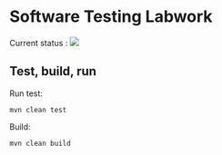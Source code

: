 # Software Testing Labwork

Current status : ![](https://github.com/AppLoidx/SoftwareTestingLabWork/actions/workflows/maven.yml/badge.svg)

## Test, build, run

Run test:
```shell
mvn clean test
```

Build:
```shell
mvn clean build
```
